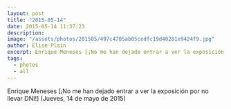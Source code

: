 ```yaml
---
layout: post
title: "2015-05-14"
date: 2015-05-14 11:37:23
description: 
image: "/assets/photos/201505/497c4705ab05cedfc19d40281e9424f9.jpg"
author: Elise Plain
excerpt: Enrique Meneses [¡No me han dejado entrar a ver la exposición por no llevar DNI!] (Jueves, 14 de mayo de 2015)
tags: 
  - photos
  - all
---
```


Enrique Meneses [¡No me han dejado entrar a ver la exposición por no llevar DNI!] (Jueves, 14 de mayo de 2015)
<p></p>

